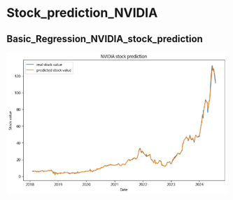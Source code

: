 # Stock_prediction_NVIDIA

## Basic_Regression_NVIDIA_stock_prediction
![NVIDIA stock prediction graph](NVIDIA_stock_prediction.png)

